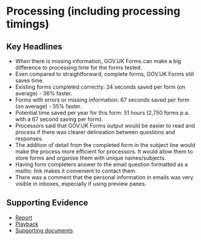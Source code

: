 # Processing (including processing timings)

## Key Headlines

- When there is missing information, GOV.UK Forms can make a big difference to processing time for the forms tested.
- Even compared to straightforward, complete forms, GOV.UK Forms still saves time.
- Existing forms completed correctly: 24 seconds saved per form (on average) - 36% faster.
- Forms with errors or missing information: 67 seconds saved per form (on average) - 55% faster.
- Potential time saved per year for this form: 51 hours (2,750 forms p.a. with a 67 second saving per form).
- Processors said that GOV.UK Forms output would be easier to read and process if there was clearer delineation between questions and responses.
- The addition of detail from the completed form in the subject line would make the process more efficient for processors.  It would allow them to store forms and organise them with unique names/subjects.
- Having form completers answer to the email question formatted as a mailto: link makes it convenient to contact them.
- There was a comment that the personal information in emails was very visible in inboxes, especially if using preview panes.

## Supporting Evidence
- [Report](https://drive.google.com/drive/folders/1VMn3RWPP-2TAgNbTxuOvpT4LCXvFAhEV)
- [Playback](https://drive.google.com/file/d/1Oxh-fepfhfGUwQuhTclhuf97Ij57iX6G/view?usp=sharing)
- [Supporting documents](https://drive.google.com/drive/folders/1VMn3RWPP-2TAgNbTxuOvpT4LCXvFAhEV)
